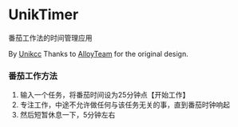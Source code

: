UnikTimer
==========
番茄工作法的时间管理应用

By [Unikcc](http://github.com/unikcc)
Thanks to [AlloyTeam](http://www.alloyteam.com) for the original design.


### 番茄工作方法

1. 输入一个任务，将番茄时间设为25分钟点【开始工作】
2. 专注工作，中途不允许做任何与该任务无关的事，直到番茄时钟响起
3. 然后短暂休息一下，5分钟左右